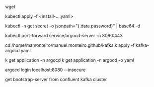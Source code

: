 

wget <url-for-yaml-file>

kubectl apply -f <install-....yaml>

kubectl -n <namespace> get secret <secret-name> -o jsonpath="{.data.password}" | base64 -d 

kubectl port-forward service/argocd-server -n <namespace> 8080:443

cd /home/mamonteiro/manuel.monteiro.github/kafka
k apply -f kafka-argocd.yaml

k get application -n argocd
k get application -n argocd -o yaml


argocd login localhost:8080 --insecure

get bootstrap-server from confluent kafka cluster 
